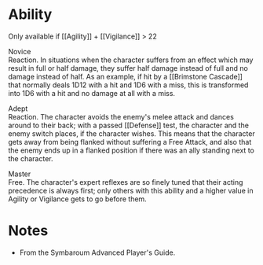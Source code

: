 # Ability
Only available if [[Agility]] + [[Vigilance]] > 22

Novice<br>Reaction. In situations when the character suffers from an effect which may result in full or half damage, they suffer half damage instead of full and no damage instead of half. As an example, if hit by a [[Brimstone Cascade]] that normally deals 1D12 with a hit and 1D6 with a miss, this is transformed into 1D6 with a hit and no damage at all with a miss.

Adept<br>Reaction. The character avoids the enemy's melee attack and dances around to their back; with a passed [[Defense]] test, the character and the enemy switch places, if the character wishes. This means that the character gets away from being flanked without suffering a Free Attack, and also that the enemy ends up in a flanked position if there was an ally standing next to the character.

Master<br>Free. The character's expert reflexes are so finely tuned that their acting precedence is always first; only others with this ability and a higher value in Agility or Vigilance gets to go before them.
# Notes
* From the Symbaroum Advanced Player's Guide.